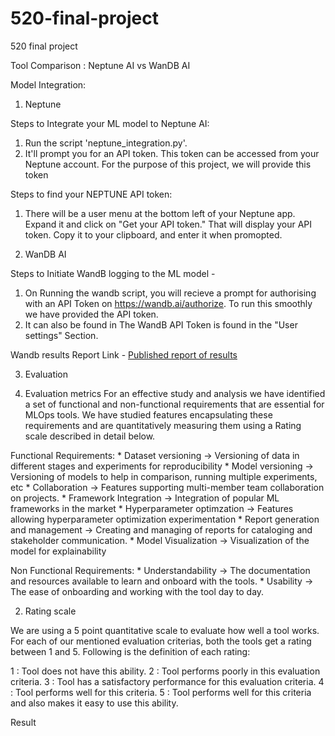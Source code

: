 # 520-final-project
520 final project

Tool Comparison : Neptune AI vs WanDB AI

Model Integration:

1. Neptune 

Steps to Integrate your ML model to Neptune AI:

1. Run the script 'neptune_integration.py'.
2. It'll prompt you for an API token. This token can be accessed from your Neptune account. For the purpose of this project, we will provide this token

Steps to find your NEPTUNE API token:

1. There will be a user menu at the bottom left of your Neptune app. Expand it and click on "Get your API token." That will display your API token. Copy it to your clipboard, and enter it when promopted.

2. WanDB AI 

Steps to Initiate WandB logging to the ML model - 

1. On Running the wandb script, you will recieve a prompt for authorising with an API Token on https://wandb.ai/authorize. To run this smoothly we have provided the API token. 
2. It can also be found in The WandB API Token is found in the "User settings" Section. 

Wandb results Report Link - 
[Published report of results](https://api.wandb.ai/links/ssmm/pj7nk9y3)

3. Evaluation

1. Evaluation metrics
For an effective study and analysis we have identified a set of functional and non-functional requirements that are essential for MLOps tools. We have studied features encapsulating these requirements and are quantitatively measuring them using a Rating scale described in detail below.

Functional Requirements:
    * Dataset versioning -> Versioning of data in different stages and experiments for reproducibility
    * Model versioning -> Versioning of models to help in comparison, running multiple experiments, etc
    * Collaboration ->  Features supporting multi-member team collaboration on projects.
    * Framework Integration -> Integration of popular ML frameworks in the market
    * Hyperparameter optimzation -> Features allowing hyperparameter optimization experimentation 
    * Report generation and management -> Creating and managing of reports for cataloging and stakeholder communication.
    * Model Visualization -> Visualization of the model for explainability

Non Functional Requirements:
    * Understandability -> The documentation and resources available to learn and onboard with the tools.
    * Usability -> The ease of onboarding and working with the tool day to day.


2. Rating scale

We are using a 5 point quantitative scale to evaluate how well a tool works. For each of our mentioned evaluation criterias,
both the tools get a rating between 1 and 5. Following is the definition of each rating:

1 : Tool does not have this ability.
2 : Tool performs poorly in this evaluation criteria.
3 : Tool has a satisfactory performance for this evaluation criteria.
4 : Tool performs well for this criteria.
5 : Tool performs well for this criteria and also makes it easy to use this ability.

Result


